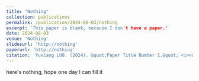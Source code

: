 ```yaml
---
title: "Nothing"
collection: publications
permalink: /publication/2024-08-03/nothing
excerpt: 'This paper is blank, because I don't have a paper.'
date: 2024-08-03
venue: 'Nothing'
slidesurl: 'http://nothing'
paperurl: 'http://nothing'
citation: 'Yuxiang LUO. (2024). &quot;Paper Title Number 1.&quot; <i>nothing</i>. 1(1).'
---
```


here's nothing, hope one day I can fill it
